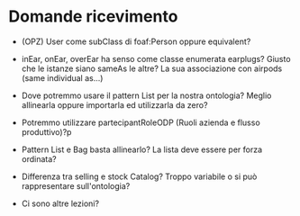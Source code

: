 # Domande ricevimento

- (OPZ) User come subClass di foaf:Person oppure equivalent?
- inEar, onEar, overEar ha senso come classe enumerata earplugs? Giusto che le istanze siano sameAs le altre? 
  La sua associazione con airpods (same individual as...)
- Dove potremmo usare il pattern List per la nostra ontologia? Meglio allinearla oppure importarla
  ed utilizzarla da zero?
- Potremmo utilizzare partecipantRoleODP (Ruoli azienda e flusso produttivo)?p
- Pattern List e Bag basta allinearlo? La lista deve essere per forza ordinata?
- Differenza tra selling e stock Catalog? Troppo variabile o si può rappresentare sull'ontologia?
  
- Ci sono altre lezioni?
